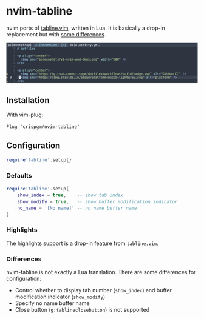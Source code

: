 # nvim-tabline

nvim ports of [tabline.vim](https://github.com/mkitt/tabline.vim), written in Lua.
It is basically a drop-in replacement but with [some differences](#Differences).

![nvim-tabline-screenshots](screenshots/nvim-tabline.png)

## Installation

With vim-plug:

```viml
Plug 'crispgm/nvim-tabline'
```

## Configuration

```lua
require'tabline'.setup{}
```

### Defaults

```lua
require'tabline'.setup{
    show_index = true,    -- show tab index
    show_modify = true,   -- show buffer modification indicator
    no_name = '[No name]' -- no name buffer name
}
```

### Highlights

The highlights support is a drop-in feature from `tabline.vim`.

### Differences

nvim-tabline is not exactly a Lua translation. There are some differences for configuration:

- Control whether to display tab number (`show_index`) and buffer modification indicator (`show_modify`)
- Specify no name buffer name
- Close button (`g:tablineclosebutton`) is not supported
